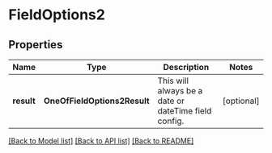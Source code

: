 # FieldOptions2

## Properties
Name | Type | Description | Notes
------------ | ------------- | ------------- | -------------
**result** | **OneOfFieldOptions2Result** | This will always be a date or dateTime field config. | [optional] 

[[Back to Model list]](../README.md#documentation-for-models) [[Back to API list]](../README.md#documentation-for-api-endpoints) [[Back to README]](../README.md)

